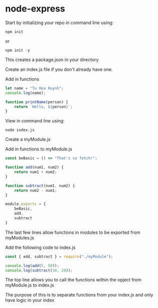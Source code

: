 # node-express

Start by initializing your repo in command line using:
```text
npm init
```
or
```text
npm init -y
```
This creates a package.json in your directory

Create an index.js file if you don't already have one.

Add in functions

```js
let name = "Tu Hoa Huynh";
console.log(name);

function printName(person) {
    return `Hello, ${person}`;
}
```

View in command line using:
```text
node index.js
```

Create a myModule.js

Add in functions to myModule.js

```js
const beBasic = () => "That's so fetch!";

function add(num1, num2) {
    return num1 + num2;
}

function subtract(num1, num2) {
    return num2 - num1;
}

module.exports = {
    beBasic,
    add,
    subtract
}
```

The last few lines allow functions in modules to be exported from myModules.js

Add the following code to index.js
```js
const { add, subtract } = require("./myModule");

console.log(add(5, 50));
console.log(subtract(10, 20));
```

The top line allows you to call the functions within the opject from myModule.js to index.js

The purpose of this is to separate functions from your index.js and only have logic in your index
